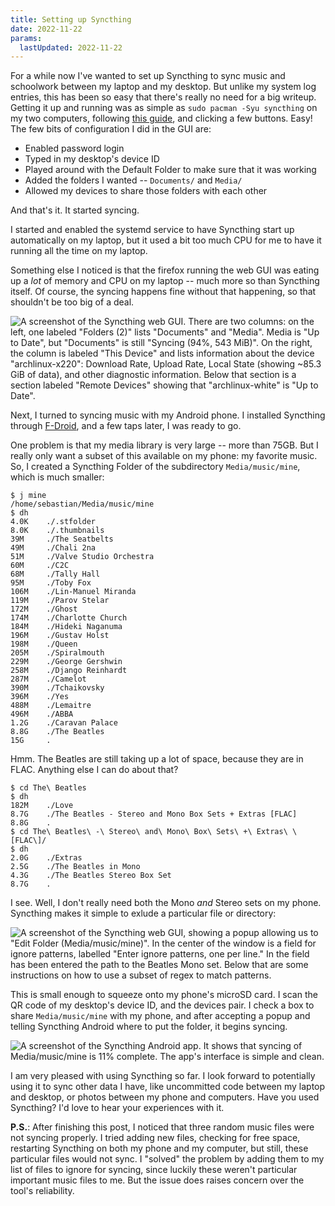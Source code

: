 ```yaml
---
title: Setting up Syncthing
date: 2022-11-22
params:
  lastUpdated: 2022-11-22
---
```


For a while now I've wanted to set up Syncthing to sync music and
schoolwork between my laptop and my desktop. But unlike my system log
entries, this has been so easy that there's really no need for a big
writeup. Getting it up and running was as simple as `sudo pacman -Syu
syncthing` on my two computers, following [this guide][syncthing-guide],
and clicking a few buttons. Easy! The few bits of configuration I did in
the GUI are:

- Enabled password login
- Typed in my desktop's device ID
- Played around with the Default Folder to make sure that it was working
- Added the folders I wanted -- `Documents/` and `Media/`
- Allowed my devices to share those folders with each other

And that's it. It started syncing.

I started and enabled the systemd service to have Syncthing start up
automatically on my laptop, but it used a bit too much CPU for me to
have it running all the time on my laptop.

Something else I noticed is that the firefox running the web GUI was
eating up a *lot* of memory and CPU on my laptop -- much more so than
Syncthing itself. Of course, the syncing happens fine without that
happening, so that shouldn't be too big of a deal.

![A screenshot of the Syncthing web GUI. There are two columns: on the left, one labeled "Folders (2)" lists "Documents" and "Media". Media is "Up to Date", but "Documents" is still "Syncing (94%, 543 MiB)". On the right, the column is labeled "This Device" and lists information about the device "archlinux-x220": Download Rate, Upload Rate, Local State (showing ~85.3 GiB of data), and other diagnostic information. Below that section is a section labeled "Remote Devices" showing that "archlinux-white" is "Up to Date".](https://smlavine.com/images/syncthing/webgui.png "Syncing in progress.")

Next, I turned to syncing music with my Android phone. I installed
Syncthing through [F-Droid][fdroid], and a few taps later, I was ready
to go.

[fdroid]: https://f-droid.org/en/packages/com.nutomic.syncthingandroid/

One problem is that my media library is very large -- more than 75GB.
But I really only want a subset of this available on my phone: my
favorite music. So, I created a Syncthing Folder of the subdirectory
`Media/music/mine`, which is much smaller:

```
$ j mine
/home/sebastian/Media/music/mine
$ dh
4.0K    ./.stfolder
8.0K    ./.thumbnails
39M     ./The Seatbelts
49M     ./Chali 2na
51M     ./Valve Studio Orchestra
60M     ./C2C
68M     ./Tally Hall
95M     ./Toby Fox
106M    ./Lin-Manuel Miranda
119M    ./Parov Stelar
172M    ./Ghost
174M    ./Charlotte Church
184M    ./Hideki Naganuma
196M    ./Gustav Holst
198M    ./Queen
205M    ./Spiralmouth
229M    ./George Gershwin
258M    ./Django Reinhardt
287M    ./Camelot
390M    ./Tchaikovsky
396M    ./Yes
488M    ./Lemaitre
496M    ./ABBA
1.2G    ./Caravan Palace
8.8G    ./The Beatles
15G     .
```

Hmm. The Beatles are still taking up a lot of space, because they are in
FLAC. Anything else I can do about that?

```
$ cd The\ Beatles
$ dh
182M    ./Love
8.7G    ./The Beatles - Stereo and Mono Box Sets + Extras [FLAC]
8.8G    .
$ cd The\ Beatles\ -\ Stereo\ and\ Mono\ Box\ Sets\ +\ Extras\ \[FLAC\]/
$ dh
2.0G    ./Extras
2.5G    ./The Beatles in Mono
4.3G    ./The Beatles Stereo Box Set
8.7G    .
```

I see. Well, I don't really need both the Mono *and* Stereo sets on my
phone. Syncthing makes it simple to exlude a particular file or
directory:

![A screenshot of the Syncthing web GUI, showing a popup allowing us to "Edit Folder (Media/music/mine)". In the center of the window is a field for ignore patterns, labelled "Enter ignore patterns, one per line." In the field has been entered the path to the Beatles Mono set. Below that are some instructions on how to use a subset of regex to match patterns.](https://smlavine.com/images/syncthing/ignore.png)

This is small enough to squeeze onto my phone's microSD card. I scan the
QR code of my desktop's device ID, and the devices pair. I check a box
to share `Media/music/mine` with my phone, and after accepting a popup
and telling Syncthing Android where to put the folder, it begins
syncing.

![A screenshot of the Syncthing Android app. It shows that syncing of Media/music/mine is 11% complete. The app's interface is simple and clean.](https://smlavine.com/images/syncthing/android.png "The Android app is very simple to use.")

I am very pleased with using Syncthing so far. I look forward to
potentially using it to sync other data I have, like uncommitted code
between my laptop and desktop, or photos between my phone and computers.
Have you used Syncthing? I'd love to hear your experiences with it.

**P.S.**: After finishing this post, I noticed that three random music
files were not syncing properly. I tried adding new files, checking for
free space, restarting Syncthing on both my phone and my computer, but
still, these particular files would not sync. I "solved" the problem by
adding them to my list of files to ignore for syncing, since luckily
these weren't particular important music files to me. But the issue
does raises concern over the tool's reliability.

[syncthing-guide]: https://docs.syncthing.net/intro/getting-started.html
